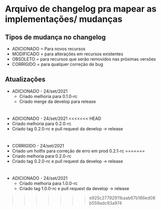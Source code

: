 # Arquivo de changelog pra mapear as implementações/ mudanças



## Tipos de mudança no changelog

- ADICIONADO =  Para novos recursos
- MODIFICADO = para alterações em recursos existentes
- OBSOLETO = para recursos que serão removidos nas próximas versões
- CORRIGIDO = para qualquer correção de bug


## Atualizações

- ADICIONADO - 24/set/2021
  - Criado melhoria para 0.1.0-rc
  - Criado merge da develop para release
#
- ADICIONADO - 24/set/2021
<<<<<<< HEAD
 - Criado melhoria para 0.2.0-rc
 - Criado tag 0.2.0-rc e pull request da develop -> release
#
- CORRIGIDO - 24/set/2021 
 - Criado um hotfix para correção de erro em prod 0.2.1-rc
=======
  - Criado melhoria para 0.2.0-rc
  - Criado tag 0.2.0-rc e pull request da develop -> release
#
- ADICIONADO - 24/set/2021
  - Criado melhoria para 1.0.0-rc
  - Criado tag 1.0.0-rc e pull request da develop -> release
>>>>>>> e925c27792911baab67b186ed08b559adc93a974
